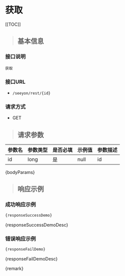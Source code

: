 # 获取

[[TOC]]

>## 基本信息

### 接口说明
```text
获取
```

### 接口URL

- `/seeyon/rest/{id}`

### 请求方式
- GET

>## 请求参数





参数名 | 参数类型 | 是否必填 | 示例值 | 参数描述 
 ---| ---| --- | --- | --- 
id|long|是|null|id

{bodyParams}

> ## 响应示例

### 成功响应示例
```javascript
{responseSuccessDemo}
```

{responseSuccessDemoDesc}

### 错误响应示例
```javascript
{responseFailDemo}
```

{responseFailDemoDesc}


{remark}